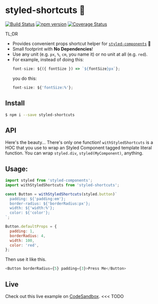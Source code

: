 # styled-shortcuts 💅
[![Build Status](https://travis-ci.org/donavon/styled-shortcuts.svg?branch=master)](https://travis-ci.org/donavon/styled-shortcuts)
[![npm version](https://img.shields.io/npm/v/styled-shortcuts.svg)](https://www.npmjs.com/package/styled-shortcuts)
[![Coverage Status](https://coveralls.io/repos/github/donavon/styled-shortcuts/badge.svg?branch=master)](https://coveralls.io/github/donavon/styled-shortcuts?branch=master)

TL;DR

* Provides convenient props shortcut helper for
[`styled-components`](https://www.npmjs.com/package/styled-components) 💅
* Small footprint with **No Dependencies**!
* Use any unit (e.g. `px`, `%`, `cm`, you name it) or no unit at all (e.g. `red`).
* For example, instead of doing this:
  ```js
  font-size: ${({ fontSize }) => `${fontSize}px`};
  ```
  you do this:
  ```js
  font-size: ${'fontSize:%'};
  ```

## Install
```bash
$ npm i --save styled-shortcuts
```

## API

Here's the beauty... There's only one function!
`withStyledShortcuts` is a HOC that you use to wrap an Styled Component tagged template literal function.
You can wrap `styled.div`, `styled(MyComponent)`, anything.

## Usage:

```js
import styled from 'styled-components';
import withStyledShortcuts from 'styled-shortcuts';

const Button = withStyledShortcuts(styled.button)`
  padding: ${'padding:em'};
  border-radius: ${'borderRadius:px'};
  width: ${'width:%'};
  color: ${'color'};
`;

Button.defaultProps = {
  padding: 1,
  borderRadius: 4,
  width: 100,
  color: 'red',
};
```

Then use it like this.
```js
<Button borderRadius={5} padding={3}>Press Me</Button>
```

## Live

Check out this live example on [CodeSandbox](https://codesandbox.io/s/new). <<< TODO
